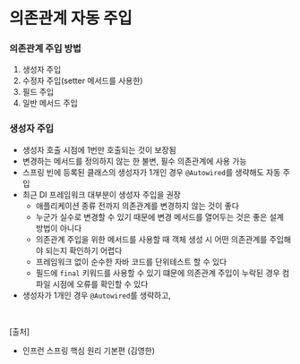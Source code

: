 # 의존관계 자동 주입

### 의존관계 주입 방법
1. 생성자 주입
2. 수정자 주입(setter 메서드를 사용한)
3. 필드 주입
4. 일반 메서드 주입

### 생성자 주입
* 생성자 호출 시점에 1번만 호출되는 것이 보장됨
* 변경하는 메서드를 정의하지 않는 한 불변, 필수 의존관계에 사용 가능
* 스프링 빈에 등록된 클래스의 생성자가 1개인 경우 `@Autowired`를 생략해도 자동 주입
* 최근 DI 프레임워크 대부분이 생성자 주입을 권장
    * 애플리케이션 종류 전까지 의존관계를 변경하지 않는 것이 좋다
    * 누군가 실수로 변경할 수 있기 때문에 변경 메서드를 열어두는 것은 좋은 설계 방법이 아니다
    * 의존관계 주입을 위한 메서드를 사용할 때 객체 생성 시 어떤 의존관계를 주입해야 되는지 확인하기 어렵다
    * 프레임워크 없이 순수한 자바 코드를 단위테스트 할 수 있다
    * 필드에 `final` 키워드를 사용할 수 있기 떄문에 의존관계 주입이 누락된 경우 컴파일 시점에 오류를 확인할 수 있다
* 생성자가 1개인 경우 `@Autowired`를 생략하고,  



<br/>

[출처]

- 인프런 스프링 핵심 원리 기본편 (김영한)